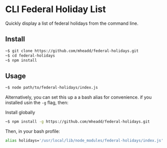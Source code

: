 # CLI Federal Holiday List

Quickly display a list of federal holidays from the command line.

## Install

```bash
~$ git clone https://github.com/mheadd/federal-holidays.git 
~$ cd federal-holidays
~$ npm install 
```

## Usage

```bash
~$ node path/to/federal-holidays/index.js
```

Alternatively, you can set this up a a bash alias for convenience. if you installed usin the `-g` flag, then: 

Install globally
```bash
~$ npm install -g https://github.com/mheadd/federal-holidays.git 
```

Then, in your bash profile:
```bash
alias holidays='/usr/local/lib/node_modules/federal-holidays/index.js'
```
